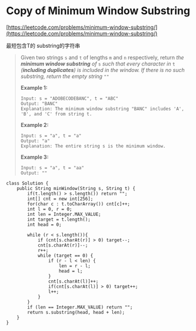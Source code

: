 # Copy of Minimum Window Substring

[https://leetcode.com/problems/minimum-window-substring/](https://leetcode.com/problems/minimum-window-substring/)

最短包含T的 substring的字符串

> Given two strings `s` and `t` of lengths `m` and `n` respectively, return _the **minimum window substring** of_ `s` _such that every character in_ `t` _(**including duplicates**) is included in the window. If there is no such substring, return the empty string_ `""`
>
>
>
> **Example 1:**
>
> ```
> Input: s = "ADOBECODEBANC", t = "ABC"
> Output: "BANC"
> Explanation: The minimum window substring "BANC" includes 'A', 'B', and 'C' from string t.
> ```
>
> **Example 2:**
>
> ```
> Input: s = "a", t = "a"
> Output: "a"
> Explanation: The entire string s is the minimum window.
> ```
>
> **Example 3:**
>
> ```
> Input: s = "a", t = "aa"
> Output: ""
> ```

```
class Solution {
    public String minWindow(String s, String t) {
        if(t.length() > s.length()) return "";
        int[] cnt = new int[256];
        for(char c : t.toCharArray()) cnt[c]++;
        int l = 0, r = 0;
        int len = Integer.MAX_VALUE;
        int target = t.length();
        int head = 0;
        
        while (r < s.length()){
            if (cnt[s.charAt(r)] > 0) target--;
            cnt[s.charAt(r)]--;
            r++;
            while (target == 0) {
                if (r - l < len) {
                    len = r - l;
                    head = l;
                }
                cnt[s.charAt(l)]++;
                if(cnt[s.charAt(l)] > 0) target++;
                l++;
            }
        }
        if (len == Integer.MAX_VALUE) return "";
        return s.substring(head, head + len);
    }
}
```
